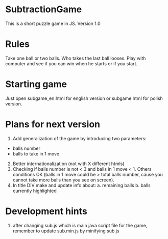 # SubtractionGame
This is a short puzzle game in JS.
Version 1.0

Rules
========
Take one ball or two balls. Who takes the last ball looses.
Play with computer and see if you can win when he starts or if you start.

Starting game
===============
Just open subgame_en.html for english version or
subgame.html for polish version.

Plans for next version
=======================
1. Add generalization of the game by introducing two parameters:
  - balls number
  - balls to take in 1 move
2. Better internationalization (not with X different htmls)
3. Checking if balls number is not < 3 and balls in 1 move < 1.
	Others conditions OK (balls in 1 move could be > total balls number,
	cause you cannot take more balls than you see on screen).
4. In title DIV make and update info about:
	a. remaining balls
	b. balls currently highlighted

Development hints
===================
1. after changing sub.js which is main java script file for the game, remember to update sub.min.js
  by minifying sub.js
